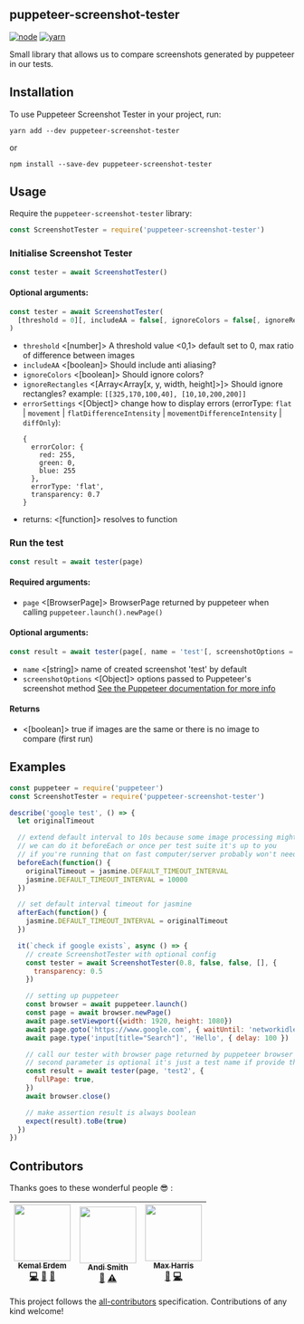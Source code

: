 puppeteer-screenshot-tester
---------------------------

[![node](https://img.shields.io/badge/node-8.9.x-brightgreen.svg)]()
[![yarn](https://img.shields.io/badge/yarn-1.x-brightgreen.svg)]()

Small library that allows us to compare screenshots generated by puppeteer in our tests.

Installation
--------------
To use Puppeteer Screenshot Tester in your project, run:
```
yarn add --dev puppeteer-screenshot-tester
```

or

```
npm install --save-dev puppeteer-screenshot-tester
```

Usage
-------------
Require the `puppeteer-screenshot-tester` library:

```js
const ScreenshotTester = require('puppeteer-screenshot-tester')
```

### Initialise Screenshot Tester

```js
const tester = await ScreenshotTester()
```

#### Optional arguments:
```js
const tester = await ScreenshotTester(
  [threshold = 0][, includeAA = false[, ignoreColors = false[, ignoreRectangles = [] [, errorSettings = Object]]]]
)
```

- `threshold` <[number]> A threshold value <0,1> default set to 0, max ratio of difference between images
- `includeAA` <[boolean]> Should include anti aliasing?
- `ignoreColors` <[boolean]> Should ignore colors?
- `ignoreRectangles` <[Array<Array[x, y, width, height]>]> Should ignore rectangles? example: `[[325,170,100,40], [10,10,200,200]]`
- `errorSettings` <[Object]> change how to display errors (errorType: `flat` | `movement` | `flatDifferenceIntensity` | `movementDifferenceIntensity` | `diffOnly`):
    ```
    {
      errorColor: {
        red: 255,
        green: 0,
        blue: 255
      },
      errorType: 'flat',
      transparency: 0.7
    }
    ```
- returns: <[function]> resolves to function

### Run the test

```js
const result = await tester(page)
```

#### Required arguments:
- `page` <[BrowserPage]> BrowserPage returned by puppeteer when calling `puppeteer.launch().newPage()`

#### Optional arguments:
```js
const result = await tester(page[, name = 'test'[, screenshotOptions = {}]])
```

- `name` <[string]> name of created screenshot 'test' by default
- `screenshotOptions` <[Object]> options passed to Puppeteer's screenshot method [See the Puppeteer documentation for more info](https://github.com/GoogleChrome/puppeteer/blob/master/docs/api.md#pagescreenshotoptions)

#### Returns
- <[boolean]> true if images are the same or there is no image to compare (first run)

Examples
----------------

```javascript
const puppeteer = require('puppeteer')
const ScreenshotTester = require('puppeteer-screenshot-tester')

describe('google test', () => {
  let originalTimeout

  // extend default interval to 10s because some image processing might take some time
  // we can do it beforeEach or once per test suite it's up to you
  // if you're running that on fast computer/server probably won't need to do that
  beforeEach(function() {
    originalTimeout = jasmine.DEFAULT_TIMEOUT_INTERVAL
    jasmine.DEFAULT_TIMEOUT_INTERVAL = 10000
  })

  // set default interval timeout for jasmine
  afterEach(function() {
    jasmine.DEFAULT_TIMEOUT_INTERVAL = originalTimeout
  })

  it(`check if google exists`, async () => {
    // create ScreenshotTester with optional config
    const tester = await ScreenshotTester(0.8, false, false, [], {
      transparency: 0.5
    })

    // setting up puppeteer
    const browser = await puppeteer.launch()
    const page = await browser.newPage()
    await page.setViewport({width: 1920, height: 1080})
    await page.goto('https://www.google.com', { waitUntil: 'networkidle0' })
    await page.type('input[title="Search"]', 'Hello', { delay: 100 })

    // call our tester with browser page returned by puppeteer browser
    // second parameter is optional it's just a test name if provide that's filename
    const result = await tester(page, 'test2', {
      fullPage: true,
    })
    await browser.close()

    // make assertion result is always boolean
    expect(result).toBe(true)
  })
})
```

## Contributors

Thanks goes to these wonderful people :sunglasses: :

<!-- ALL-CONTRIBUTORS-LIST:START - Do not remove or modify this section -->
<!-- prettier-ignore -->
| [<img src="https://avatars0.githubusercontent.com/u/3284639?v=4" width="100px;"/><br /><sub><b>Kemal Erdem</b></sub>](https://github.com/burnpiro)<br />[💻](https://github.com/burnpiro/puppeteer-screenshot-tester/commits?author=burnpiro "Code") [📖](https://github.com/burnpiro/puppeteer-screenshot-tester/commits?author=burnpiro "Documentation") [👀](#review-burnpiro "Reviewed Pull Requests") | [<img src="https://avatars2.githubusercontent.com/u/426677?v=4" width="100px;"/><br /><sub><b>Andi Smith</b></sub>](http://www.andismith.com)<br />[📖](https://github.com/burnpiro/puppeteer-screenshot-tester/commits?author=andismith "Documentation") [⚠️](https://github.com/burnpiro/puppeteer-screenshot-tester/commits?author=andismith "Tests") | [<img src="https://avatars0.githubusercontent.com/u/3769985?v=4" width="100px;"/><br /><sub><b>Max Harris</b></sub>](https://github.com/maxharris9)<br />[🐛](https://github.com/burnpiro/puppeteer-screenshot-tester/issues?q=author%3Amaxharris9 "Bug reports") [💻](https://github.com/burnpiro/puppeteer-screenshot-tester/commits?author=maxharris9 "Code") |
| :---: | :---: | :---: |
<!-- ALL-CONTRIBUTORS-LIST:END -->

This project follows the [all-contributors](https://github.com/kentcdodds/all-contributors) specification. Contributions of any kind welcome!